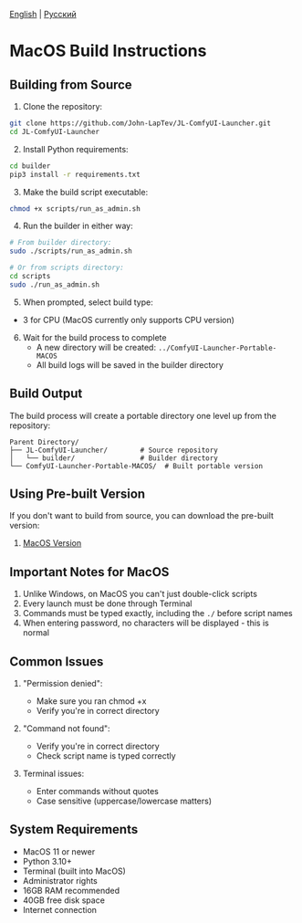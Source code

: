 [English](README_MacOS.md) | [Русский](README_MacOS.ru.md)

# MacOS Build Instructions

## Building from Source

1. Clone the repository:
```bash
git clone https://github.com/John-LapTev/JL-ComfyUI-Launcher.git
cd JL-ComfyUI-Launcher
```

2. Install Python requirements:
```bash
cd builder
pip3 install -r requirements.txt
```

3. Make the build script executable:
```bash
chmod +x scripts/run_as_admin.sh
```

4. Run the builder in either way:
```bash
# From builder directory:
sudo ./scripts/run_as_admin.sh

# Or from scripts directory:
cd scripts
sudo ./run_as_admin.sh
```

5. When prompted, select build type:
- 3 for CPU (MacOS currently only supports CPU version)

6. Wait for the build process to complete
   - A new directory will be created: `../ComfyUI-Launcher-Portable-MACOS`
   - All build logs will be saved in the builder directory

## Build Output

The build process will create a portable directory one level up from the repository:
```
Parent Directory/
├── JL-ComfyUI-Launcher/        # Source repository
│   └── builder/                # Builder directory
└── ComfyUI-Launcher-Portable-MACOS/  # Built portable version
```

## Using Pre-built Version

If you don't want to build from source, you can download the pre-built version:
1. [MacOS Version](https://jl-comfyui.hhos.net/JL-Portable/ComfyUI-Launcher-Portable-MACOS.7z)

## Important Notes for MacOS

1. Unlike Windows, on MacOS you can't just double-click scripts
2. Every launch must be done through Terminal
3. Commands must be typed exactly, including the `./` before script names
4. When entering password, no characters will be displayed - this is normal

## Common Issues

1. "Permission denied":
   - Make sure you ran chmod +x
   - Verify you're in correct directory

2. "Command not found":
   - Verify you're in correct directory
   - Check script name is typed correctly

3. Terminal issues:
   - Enter commands without quotes
   - Case sensitive (uppercase/lowercase matters)

## System Requirements
- MacOS 11 or newer
- Python 3.10+
- Terminal (built into MacOS)
- Administrator rights
- 16GB RAM recommended
- 40GB free disk space
- Internet connection